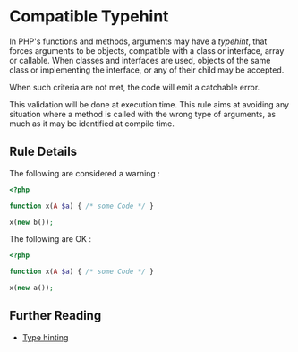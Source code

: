 <!-- Good Practices -->
# Compatible Typehint

In PHP's functions and methods, arguments may have a _typehint_, that forces arguments to be objects, compatible with a class or interface, array or callable. When classes and interfaces are used, objects of the same class or implementing the interface, or any of their child may be accepted. 

When such criteria are not met, the code will emit a catchable error. 

This validation will be done at execution time. This rule aims at avoiding any situation where a method is called with the wrong type of arguments, as much as it may be identified at compile time.


## Rule Details

The following are considered a warning : 

```php
<?php

function x(A $a) { /* some Code */ }

x(new b());

```

The following are OK : 

```php
<?php

function x(A $a) { /* some Code */ }

x(new a());

```


## Further Reading

* [Type hinting]



[Type hinting]: http://php.net/language.oop5.typehinting